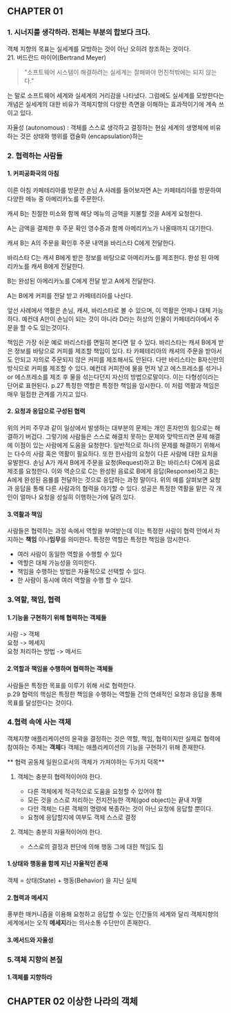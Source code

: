 ## CHAPTER 01
### 1. 시너지를 생각하라. 전체는 부분의 합보다 크다.

객체 지향의 목표는 실세계를 모방하는 것이 아닌 오히려 창조하는 것이다.\
21. 버드란드 마이어(Bertrand Meyer)
>"소프트웨어 시스템이 해결하려는 실세계는 잘해봐야 먼친척밖에는 되지 않는다."
> 
는 말로 소프트웨어 세계와 실세계의 거리감을 나타냈다. 그럼에도 실세계를 모방한다는 개념은 실세계의 대한 비유가 객체지향의 다양한 측면을 이해하는 효과적이기에 계속 쓰이고 있다.

자율성 (autonomous) :  객체를 스스로 생각하고 결정하는 현실 세계의 생명체에 비유하는 것은 상태와 행위를 캡슐화 (encapsulation)하는 

### 2. 협력하는 사람들

#### 1. 커피공화국의 아침
이른 아침 카페테리아를 방문한 손님 A 사례를 들어보자면 A는 카페테리아를 방문하여 다양한 메뉴 중 아메리카노를 주문한다.

캐셔 B는 친절한 미소와 함께 해당 메뉴의 금액을 지불할 것을 A에게 요청한다.

A는 금액을 결제한 후 주문 확인 영수증과 함께 아메리카노가 나올때까지 대기한다.

캐셔 B는 A의 주문을 확인후 주문 내역을 바리스타 C에게 전달한다.

바리스타 C는 캐셔 B에게 받은 정보를 바탕으로 아메리카노를 제조한다. 완성 된 아메리카노를 캐셔 B에게 전달한다.

B는 완성된 아메리카노를 C에게 전달 받고 A에게 전달한다.

A는 B에게 커피를 전달 받고 카페테리아를 나선다.

앞선 사례에서 역활은 손님, 캐셔, 바리스타로 볼 수 있으며, 이 역활은 언제나 대체 가능 하다. 예컨데 A만이 손님이 되는 것이 아니라 D라는 허상의 인물이 카페테리아에서 주문을 할 수도 있는것이다.

책임은 가장 쉬운 예로 바리스타를 면밀히 본다면 알 수 있다. 바리스타는 캐셔 B에게 받은 정보를 바탕으로 커피를 제조할 책임이 있다. 타 카페테리아의 캐셔의 주문을 받아서도 안되고 자의로 주문되지 않은 커피를 제조해서도 안된다.
다만 바리스타는 B자신만의 방식으로 커피를 제조할 수 있다. 예컨데 커피잔에 물을 먼저 넣고 에스프레소를 섞거나 or 에스프레소를 제조 후 물을 섞는다던지 자신의 방법으로말이다.
이는 다형성이라는 단어로 표현된다.
p.27
특정한 역할은 특정한 책임을 암시한다.
이 처럼 역활과 책임은 매우 밀접한 관계를 가지고 있다.

#### 2. 요청과 응답으로 구성된 협력
위의 커피 주무과 같이 일상에서 발생하는 대부분의 문제는 개인 혼자만의 힘으로는 해결하기 버겁다. 그렇기에 사람들은 스스로 해결치 못하는 문제와 맞딱뜨리면 문제 해결에 이점이 있는 사람에게 도움을 요청한다.
일반적으로 하나의 문제를 해결하기 위해서는 다수의 사람 혹은 역활이 필요하다. 또한 한사람의 요청이 다른 사람에 대한 요처을 유발한다. 
손님 A가 캐셔 B에게 주문을 요청(Request)하고 B는 바리스타 C에게 음료 제조를 요청한다.
이와 역순으로 C는 완성된 음료로 B에게 응답(Response)하고 B는 A에게 완성된 음룔를 전달하는 것으로 응답하는 과정 말이다.
위의 예를 살펴보면 요청과 응답을 통해 다른 사람과의 협력을 야기할 수 있다. 성공은 특정한 역활을 맡은 각 개인이 얼마나 요청을 성실히 이행하는가에 달려 있다.

#### 3.역활과 책임
사람들은 협력하는 과정 속에서 역할을 부여받는데 이는 특정한 사람이 협력 안에서 차지하는 **책임** 이나**임무**를 의미한다. 
특정한 역할은 특정한 책임을 암시한다.

- 여러 사람이 동일한 역할을 수행할 수 있다
- 역할은 대체 가능성을 의미한다.
- 책임을 수행하는 방법은 자율적으로 선택할 수 있다.
- 한 사람이 동시에 여러 역할을 수행 할 수 있다.

### 3.역할, 책임, 협력

#### 1.기능을 구현하기 위해 협력하는 객체들
사람 -> 객체 \
요청 -> 메세지 \
요청 처리하는 방법 -> 메서드

#### 2.역할과 책임을 수행하며 협력하는 객체들
사람들은 특정한 목표를 이루기 위해 서로 협력한다.\
p.29 협력의 핵심은 특정한 책임을 수행하는 역할들 간의 연쇄적인 요청과 응답을 통해 목표를 달성한다는 것이다.

### 4.협력 속에 사는 객체
객체지향 애플리케이션의 윤곽을 결정하는 것은 역할, 책임, 협력이지만 실제로 협력에 참여하는 주체는 **객체**다
객체는 애플리케이션의 기능을 구현하기 위해 존재한다.

** 협력 공동체 일원으로서의 객체가 가져야하는 두가지 덕목**
1. 객체는 충분히 협력적이어야 한다.
    - 다른 객체에게 적극적으로 도움을 요청할 수 있어야 함
    - 모든 것을 스스로 처리하는 전지전능한 객체(god object)는 끝내 자멸
    - 다만 객체는 다른 객체의 명령에 복종하는 것이 아닌 요청에 응답할 뿐이다.
    - 요청에 응답할지에 여부도 객체 스스로 결정
   
2. 객체는 충분히 자율적이어야 한다.
   - 스스로의 결정과 판단에 의해 행동 그에 대한 책임도 짐

#### 1.상태와 행동을 함께 지닌 자율적인 존재
객체 =  상태(State) + 행동(Behavior) 을 지닌 실체
#### 2.협력과 메세지
풍부한 매커니즘을 이용해 요청하고 응답할 수 있는 인간들의 세계와 달리 객체지향의 세계에서는 오직 **메세지**라는 의사소통 수단만이 존재한다.
#### 3.메서드와 자율성
### 5.객체 지향의 본질
#### 1.객체를 지향하라

## CHAPTER 02 이상한 나라의 객체

















